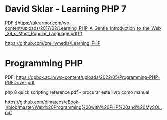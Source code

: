 


# David Sklar - Learning PHP 7

PDF :[https://ukrarmor.com/wp-content/uploads/2017/02/Learning_PHP_A_Gentle_Introduction_to_the_Web_39_s_Most_Popular_Language.pdf]()


https://github.com/oreillymedia/Learning_PHP

# Programming PHP 


PDF: https://dpbck.ac.in/wp-content/uploads/2022/05/Programming-PHP-PDFDrive-.pdf


php 8 quick scripting reference pdf - procurar este livro como manual


https://github.com/dimateos/eBook-1/blob/master/Web%20Programming%20with%20PHP%20and%20MySQL.pdf